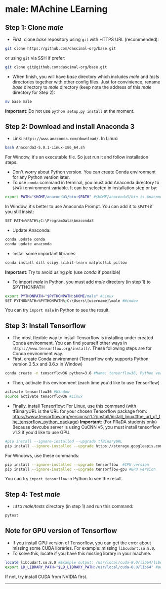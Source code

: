 # male: MAchine LEarning

## Step 1: Clone *male*

- First, clone *base* repository using `git` with HTTPS URL (recommended):
```sh
git clone https://github.com/dascimal-org/base.git
```
or using `git` via SSH if prefer:
```sh
git clone git@github.com:dascimal-org/base.git
```
- When finish, you will have *base* directory which includes *male* and *tests* directories together with other config files. Just for convinience, rename *base* directory to *male* directory (keep note the address of this *male* directory for Step 2):
```sh
mv base male
```
**Important**: Do not use `python setup.py install` at the moment.

## Step 2: Download and install Anaconda 3 
- Link: `https://www.anaconda.com/download/`. In Linux:
```sh
bash Anaconda3-5.0.1-Linux-x86_64.sh
```
For Window, it's an executable file. So just run it and follow installation steps.
- Don't worry about Python version. You can create Conda environment for any Python version later.
- To use `conda` command in terminal, you must add Anaconda directory to `$PATH` environment variable. It can be selected in installation step or by:
```sh
export PATH="$HOME/anaconda3/bin:$PATH" #$HOME/anaconda3/bin is Anaconda directory
```
In Window, it's better to use Anaconda Prompt. You can add it to `$PATH` if you still insist:
```sh
SET PATH=%PATH%;C:\ProgramData\Anaconda3
```

- Update Anaconda:
```sh
conda update conda
conda update anaconda
```
- Install some important libraries:
```sh
conda install dill scipy scikit-learn matplotlib pillow
```
**Important**: Try to avoid using *pip* (use *conda* if possible)

- To import *male* in Python, you must add *male* directory (in step 1) to $PYTHONPATH
```sh
export PYTHONPATH="$PYTHONPATH:$HOME/male" #Linux
SET PYTHONPATH=%PYTHONPATH%;C:\Users\[username]\male #Window
```
You can try `import male` in Python to see the result.

## Step 3: Install Tensorflow

- The most flexible way to install Tensorflow is installing under created Conda environment. You can find yourself other ways in `https://www.tensorflow.org/install/`. These following steps are for Conda environment way.
- First, create Conda environment (Tensorflow only supports Python version 3.5.x and 3.6.x in Window)
```sh
conda create -n tensorflow36 python=3.6 #Name: tensorflow36, Python version: 3.6
```

- Then, activate this environment (each time you'd like to use Tensorflow)
```sh
activate tensorflow36 #Window
source activate tensorflow36 #Linux
```

- Finally, install Tensorflow: For Linux, use this command (with tfBinaryURL is the URL for your chosen Tensorflow package from: https://www.tensorflow.org/versions/r1.2/install/install_linux#the_url_of_the_tensorflow_python_package) 
**Important**: (For PRaDA students only) Because devcube server is using CuCNN v5, you must install tensorflow v1.2 if you'd like to use GPU.
```sh
#pip install --ignore-installed --upgrade tfBinaryURL
pip install --ignore-installed --upgrade https://storage.googleapis.com/tensorflow/linux/gpu/tensorflow_gpu-1.2.1-cp36-cp36m-linux_x86_64.whl #example of tensorflow 1.2.1 for Python 3.6 GPU
```
For Windows, use these commands:
```sh
pip install --ignore-installed --upgrade tensorflow  #CPU version
pip install --ignore-installed --upgrade tensorflow-gpu #GPU version
```
You can try `import tensorflow` in Python to see the result.

## Step 4: Test *male*

- `cd` to *male/tests* directory (in step 1) and run this command:
```sh
pytest
```

## Note for GPU version of Tensorflow
- If you install GPU version of Tensorflow, you can get the error about missing some CUDA libraries. For example: missing `libcudart.so.8.0`.
- To solve this, locate if you have this missing library in your machine. 
```sh
locate libcudart.so.8.0 #Example output: /usr/local/cuda-8.0/lib64/libcudart.so.8.0
export LD_LIBRARY_PATH="$LD_LIBRARY_PATH:/usr/local/cuda-8.0/lib64" #add this directory to LD_LIBRARY_PATH)
```

If not, try install CUDA from NVIDIA first.

------------------
